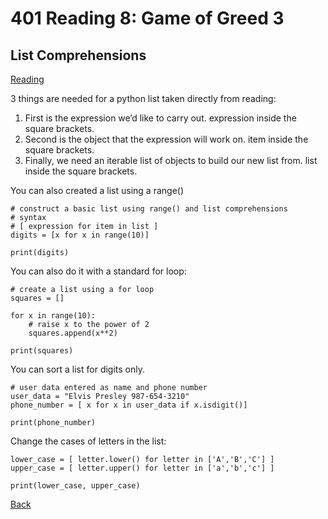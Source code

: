 # 401 Reading 8: Game of Greed 3

## List Comprehensions
[Reading](https://www.pythonforbeginners.com/basics/list-comprehensions-in-python)

3 things are needed for a python list taken directly from reading:
1. First is the expression we’d like to carry out. expression inside the square brackets.
2. Second is the object that the expression will work on. item inside the square brackets.
3. Finally, we need an iterable list of objects to build our new list from. list inside the square brackets.

You can also created a list using a range()
```
# construct a basic list using range() and list comprehensions
# syntax
# [ expression for item in list ]
digits = [x for x in range(10)]

print(digits)
```

You can also do it with a standard for loop:
```
# create a list using a for loop
squares = []

for x in range(10):
    # raise x to the power of 2
    squares.append(x**2)

print(squares)
```

You can sort a list for digits only.
```
# user data entered as name and phone number
user_data = "Elvis Presley 987-654-3210"
phone_number = [ x for x in user_data if x.isdigit()]

print(phone_number)
```

Change the cases of letters in the list:
```
lower_case = [ letter.lower() for letter in ['A','B','C'] ]
upper_case = [ letter.upper() for letter in ['a','b','c'] ]

print(lower_case, upper_case)
```

[Back](README.md)